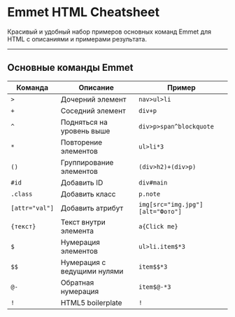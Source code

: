 # Emmet HTML Cheatsheet

Красивый и удобный набор примеров основных команд Emmet для HTML с описаниями и примерами результата.

---

## Основные команды Emmet

| Команда      | Описание                      | Пример                      |
|--------------|-------------------------------|-----------------------------|
| `>`          | Дочерний элемент              | `nav>ul>li`                 |
| `+`          | Соседний элемент              | `div+p`                     |
| `^`          | Подняться на уровень выше     | `div>p>span^blockquote`     |
| `*`          | Повторение элементов          | `ul>li*3`                   |
| `()`         | Группирование элементов       | `(div>h2)+(div>p)`          |
| `#id`        | Добавить ID                   | `div#main`                  |
| `.class`     | Добавить класс                | `p.note`                    |
| `[attr="val"]`| Добавить атрибут             | `img[src="img.jpg"][alt="Фото"]` |
| `{текст}`    | Текст внутри элемента         | `a{Click me}`               |
| `$`          | Нумерация элементов           | `ul>li.item$*3`             |
| `$$`         | Нумерация с ведущими нулями   | `item$$*3`                  |
| `@-`         | Обратная нумерация            | `item$@-*3`                 |
| `!`          | HTML5 boilerplate             | `!`                         |


